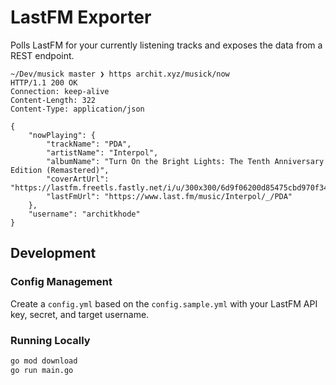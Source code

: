 # LastFM Exporter

Polls LastFM for your currently listening tracks and exposes the data from a REST endpoint.

```
~/Dev/musick master ❯ https archit.xyz/musick/now
HTTP/1.1 200 OK
Connection: keep-alive
Content-Length: 322
Content-Type: application/json

{
    "nowPlaying": {
        "trackName": "PDA",
        "artistName": "Interpol",
        "albumName": "Turn On the Bright Lights: The Tenth Anniversary Edition (Remastered)",
        "coverArtUrl": "https://lastfm.freetls.fastly.net/i/u/300x300/6d9f06200d85475cbd970f3437997979.jpg",
        "lastFmUrl": "https://www.last.fm/music/Interpol/_/PDA"
    },
    "username": "architkhode"
}
```

## Development

### Config Management

Create a `config.yml` based on the `config.sample.yml` with your LastFM API key, secret, and target username.

### Running Locally

```bash
go mod download
go run main.go
```

